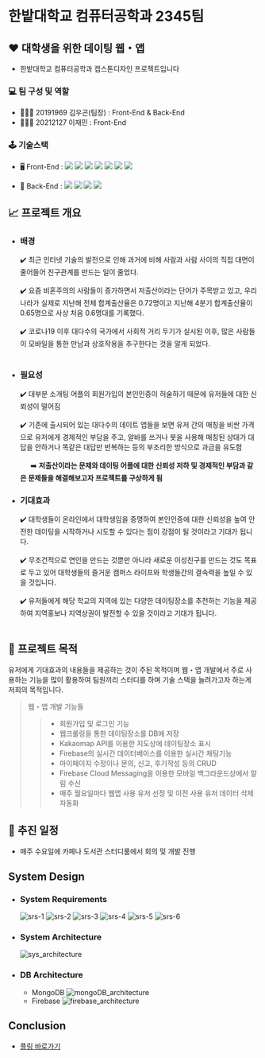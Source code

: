 # 한밭대학교 컴퓨터공학과 2345팀
## ♥️ 대학생을 위한 데이팅 웹・앱
- 한밭대학교 컴퓨터공학과 캡스톤디자인 프로젝트입니다
### 💻 **팀 구성 및 역할**
  - 🧑🏻‍💻 20191969 김우곤(팀장) : Front-End & Back-End
  - 👩🏻‍💻 20212127 이재민 : Front-End
### 🕹️ 기술스택
  - 🖥️ Front-End : 
        <img src="https://img.shields.io/badge/HTML5-E34F26?style=flat&logo=html5&logoColor=white">
        <img src="https://img.shields.io/badge/CSS-1572B6?style=flat&logo=css3&logoColor=white">
        <img src="https://img.shields.io/badge/JavaScript-F7DF1E?style=flat&logo=javascript&logoColor=black">
        <img src="https://img.shields.io/badge/Next.js-black?style=flate&logo=next.js&logoColor=white">
        <img src="https://img.shields.io/badge/Redux-764ABC?style=flate&logo=Redux&logoColor=white">
        <img src="https://img.shields.io/badge/Tailwind CSS-%2338B2AC.svg?style=flat&logo=tailwind-css&logoColor=white">
        <img src="https://img.shields.io/badge/styled components-DB7093?style=flat&logo=styled-components&logoColor=white"/>
        
  - 💾 Back-End : 
        <img src="https://img.shields.io/badge/Node.js-43853D?style=flate&logo=node.js&logoColor=white">
        <img src="https://img.shields.io/badge/MongoDB-47A248?style=flat&logo=MongoDB&logoColor=white">
        <img src="https://img.shields.io/badge/Firebase-DD2C00?&style=flat&logo=firebase&logoColor=white">
        <img src="https://img.shields.io/badge/Next.js-black?style=flat&logo=next.js&logoColor=white">

## 📈 프로젝트 개요
- ### 배경
  ✔️ 최근 인터넷 기술의 발전으로 인해 과거에 비해 사람과 사람 사이의 직접 대면이 줄어들어 친구관계를 만드는 일이 줄었다.<br/><br/>
  ✔️ 요즘 비혼주의의 사람들이 증가하면서 저출산이라는 단어가 주목받고 있고, 우리나라가 실제로 지난해 전체 합계출산율은 0.72명이고 지난해 4분기 합계출산율이 0.65명으로 사상 처음 0.6명대를 기록했다.<br/><br/>
  ✔️ 코로나19 이후 대다수의 국가에서 사회적 거리 두기가 실시된 이후, 많은 사람들이 모바일을 통한 만남과 상호작용을 추구한다는 것을 알게 되었다.<br/><br/>
- ### 필요성
  ✔️ 대부분 소개팅 어플의 회원가입의 본인인증이 허술하기 때문에 유저들에 대한 신뢰성이 떨어짐<br/><br/>
  ✔️ 기존에 출시되어 있는 대다수의 데이트 앱들을 보면 유저 간의 매칭을 비싼 가격으로 유저에게 경제적인 부담을 주고, 알바를 쓰거나 봇을 사용해 매칭된 상대가 대답을 안하거나 똑같은 대답만 반복하는 등의 부조리한 방식으로 과금을 유도함<br/><br/>
  &ensp;&ensp;&ensp;➡️ __저출산이라는 문제와 데이팅 어플에 대한 신뢰성 저하 및 경제적인 부담과 같은 문제들을 해결해보고자 프로젝트를 구상하게 됨__
- ### 기대효과
  ✔️ 대학생들이 온라인에서 대학생임을 증명하여 본인인증에 대한 신뢰성을 높여 안전한 데이팅을 시작하거나 시도할 수 있다는 점이 강점이 될 것이라고 기대가 됩니다.<br/><br/>
  ✔️ 무조건적으로 연인을 만드는 것뿐만 아니라 새로운 이성친구를 만드는 것도 목표로 두고 있어 대학생들의 즐거운 캠퍼스 라이프와 학생들간의 결속력을 높일 수 있을 것입니다.<br/><br/>
  ✔️ 유저들에게 해당 학교의 지역에 있는 다양한 데이팅장소를 추천하는 기능을 제공하여 지역홍보나 지역상권이 발전할 수 있을 것이라고 기대가 됩니다.<br/><br/>

## 🎯 프로젝트 목적
유저에게 기대효과의 내용들을 제공하는 것이 주된 목적이며 웹・앱 개발에서 주로 사용하는 기능을 많이 활용하여 팀원끼리 스터디를 하며 기술 스택을 늘려가고자 하는게 저희의 목적입니다.
>웹・앱 개발 기능들
>> - 회원가입 및 로그인 기능
>> - 웹크롤링을 통한 데이팅장소를 DB에 저장
>> - Kakaomap API를 이용한 지도상에 데이팅장소 표시
>> - Firebase의 실시간 데이터베이스를 이용한 실시간 채팅기능
>> - 마이페이지 수정이나 문의, 신고, 후기작성 등의 CRUD
>> - Firebase Cloud Messaging을 이용한 모바일 백그라운드상에서 알림 수신
>> - 매주 월요일마다 웹앱 사용 유저 선정 및 이전 사용 유저 데이터 삭제 자동화
## 📅 추진 일정
  - 매주 수요일에 카페나 도서관 스터디룸에서 회의 및 개발 진행

## System Design
  - ### System Requirements
    ![srs-1](https://github.com/user-attachments/assets/f73086cf-28b2-499c-98f7-ee1216175a6f)
    ![srs-2](https://github.com/user-attachments/assets/1a58464f-3056-4146-a9cc-dcb1a21c8d42)
    ![srs-3](https://github.com/user-attachments/assets/f6e0afc4-04a9-4009-9c39-f15af2126237)
    ![srs-4](https://github.com/user-attachments/assets/fbe9d863-2577-47b6-a349-f4848cf31897)
    ![srs-5](https://github.com/user-attachments/assets/92786bb6-50d8-4b7a-b08e-295f240e5b6c)
    ![srs-6](https://github.com/user-attachments/assets/c9144c3c-368c-42f7-98aa-7f332a438ca2)
  - ### System Architecture
    ![sys_architecture](https://github.com/user-attachments/assets/9bfdaa8e-9fa3-4879-b592-bdae5a908da1)
  - ### DB Architecture
    - MongoDB
      ![mongoDB_architecture](https://github.com/user-attachments/assets/af067db5-c65f-4777-b344-15285ffb4c76)
    - Firebase
      ![firebase_architecture](https://github.com/user-attachments/assets/dc74b7b6-8e1f-4bfa-b7cc-55e3139ff920)
  
## Conclusion
  - [플링 바로가기](https://fling-app.site/)
